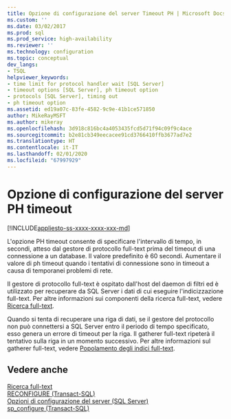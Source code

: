 ```yaml
---
title: Opzione di configurazione del server Timeout PH | Microsoft Docs
ms.custom: ''
ms.date: 03/02/2017
ms.prod: sql
ms.prod_service: high-availability
ms.reviewer: ''
ms.technology: configuration
ms.topic: conceptual
dev_langs:
- TSQL
helpviewer_keywords:
- time limit for protocol handler wait [SQL Server]
- timeout options [SQL Server], ph timeout option
- protocols [SQL Server], timing out
- ph timeout option
ms.assetid: ed19a07c-83fe-4582-9c9e-41b1ce571850
author: MikeRayMSFT
ms.author: mikeray
ms.openlocfilehash: 3d918c816bc4a4053435fcd5d71f94c09f9c4ace
ms.sourcegitcommit: b2e81cb349eecacee91cd3766410ffb3677ad7e2
ms.translationtype: HT
ms.contentlocale: it-IT
ms.lasthandoff: 02/01/2020
ms.locfileid: "67997929"
---
```

# <a name="ph-timeout-server-configuration-option"></a>Opzione di configurazione del server PH timeout
[!INCLUDE[appliesto-ss-xxxx-xxxx-xxx-md](../../includes/appliesto-ss-xxxx-xxxx-xxx-md.md)]

  L'opzione PH timeout consente di specificare l'intervallo di tempo, in secondi, atteso dal gestore di protocollo full-text prima del timeout di una connessione a un database. Il valore predefinito è 60 secondi. Aumentare il valore di ph timeout quando i tentativi di connessione sono in timeout a causa di temporanei problemi di rete.  
  
 Il gestore di protocollo full-text è ospitato dall'host del daemon di filtri ed è utilizzato per recuperare da SQL Server i dati di cui eseguire l'indicizzazione full-text. Per altre informazioni sui componenti della ricerca full-text, vedere [Ricerca full-text](../../relational-databases/search/full-text-search.md).  
  
 Quando si tenta di recuperare una riga di dati, se il gestore del protocollo non può connettersi a SQL Server entro il periodo di tempo specificato, esso genera un errore di timeout per la riga. Il gatherer full-text ripeterà il tentativo sulla riga in un momento successivo. Per altre informazioni sul gatherer full-text, vedere [Popolamento degli indici full-text](../../relational-databases/search/populate-full-text-indexes.md).  
  
## <a name="see-also"></a>Vedere anche  
 [Ricerca full-text](../../relational-databases/search/full-text-search.md)   
 [RECONFIGURE &#40;Transact-SQL&#41;](../../t-sql/language-elements/reconfigure-transact-sql.md)   
 [Opzioni di configurazione del server &#40;SQL Server&#41;](../../database-engine/configure-windows/server-configuration-options-sql-server.md)   
 [sp_configure &#40;Transact-SQL&#41;](../../relational-databases/system-stored-procedures/sp-configure-transact-sql.md)  
  
  
